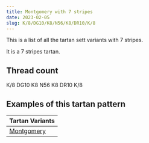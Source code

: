 ```yaml
---
title: Montgomery with 7 stripes
date: 2023-02-05
slug: K/8/DG10/K8/N56/K8/DR10/K/8
---
```

This is a list of all the tartan sett variants with 7 stripes.

It is a 7 stripes tartan.


## Thread count
K/8 DG10 K8 N56 K8 DR10 K/8

## Examples of this tartan pattern

| Tartan Variants |
|---------------|
| [Montgomery](/variants/k/8/dg10/k8/n56/k8/dr10/k/8-dg11450d-draa0000-k000000-n6e5058)||
